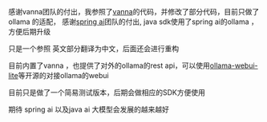 感谢vanna团队的付出，我参照了[vanna](https://github.com/vanna-ai/vanna)的代码，并修改了部分代码，目前只做了ollama 的适配，
感谢[spring ai](https://github.com/spring-projects/spring-ai)团队的付出, java sdk使用了spring ai的ollama ，方便后期升级

只是一个参照 英文部分翻译为中文，后面还会进行重构

目前内置了vanna ，也提供了对外的ollama的rest
api，可以使用[ollama-webui-lite](https://github.com/ollama-webui/ollama-webui-lite)等开源的对接ollama的webui

目前只是做了一个简易测试版本，后期会做相应的SDK方便使用

期待 spring ai 以及java ai 大模型会发展的越来越好

